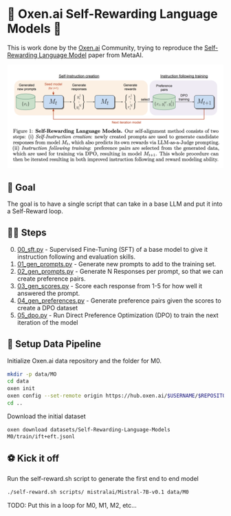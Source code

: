 # 🐂 Oxen.ai Self-Rewarding Language Models 🔁

This is work done by the [Oxen.ai](https://oxen.ai/community) Community, trying to reproduce the [Self-Rewarding Language Model](https://arxiv.org/abs/2401.10020) paper from MetaAI.

<img src="./images/SRLM.png" width="512px"></img>

## 🤖 Goal

The goal is to have a single script that can take in a base LLM and put it into a Self-Reward loop.

## 🏃‍➡️ Steps

0) [00_sft.py](scripts/00_sft.py) - Supervised Fine-Tuning (SFT) of a base model to give it instruction following and evaluation skills.
1) [01_gen_prompts.py](scripts/01_gen_prompts.py) - Generate new prompts to add to the training set.
2) [02_gen_prompts.py](scripts/02_gen_responses.py) - Generate N Responses per prompt, so that we can create preference pairs.
3) [03_gen_scores.py](scripts/03_gen_scores.py) - Score each response from 1-5 for how well it answered the prompt.
4) [04_gen_preferences.py](scripts/04_gen_preferences.py) - Generate preference pairs given the scores to create a DPO dataset
5) [05_dpo.py](scripts/05_dpo.py) - Run Direct Preference Optimization (DPO) to train the next iteration of the model

## 💾 Setup Data Pipeline

Initialize Oxen.ai data repository and the folder for M0.

```bash
mkdir -p data/MO
cd data
oxen init
oxen config --set-remote origin https://hub.oxen.ai/$USERNAME/$REPOSITORY
cd ..
```

Download the initial dataset

```
oxen download datasets/Self-Rewarding-Language-Models M0/train/ift+eft.jsonl
```

## ⚽️ Kick it off

Run the self-reward.sh script to generate the first end to end model

```bash
./self-reward.sh scripts/ mistralai/Mistral-7B-v0.1 data/M0
```

TODO: Put this in a loop for M0, M1, M2, etc...